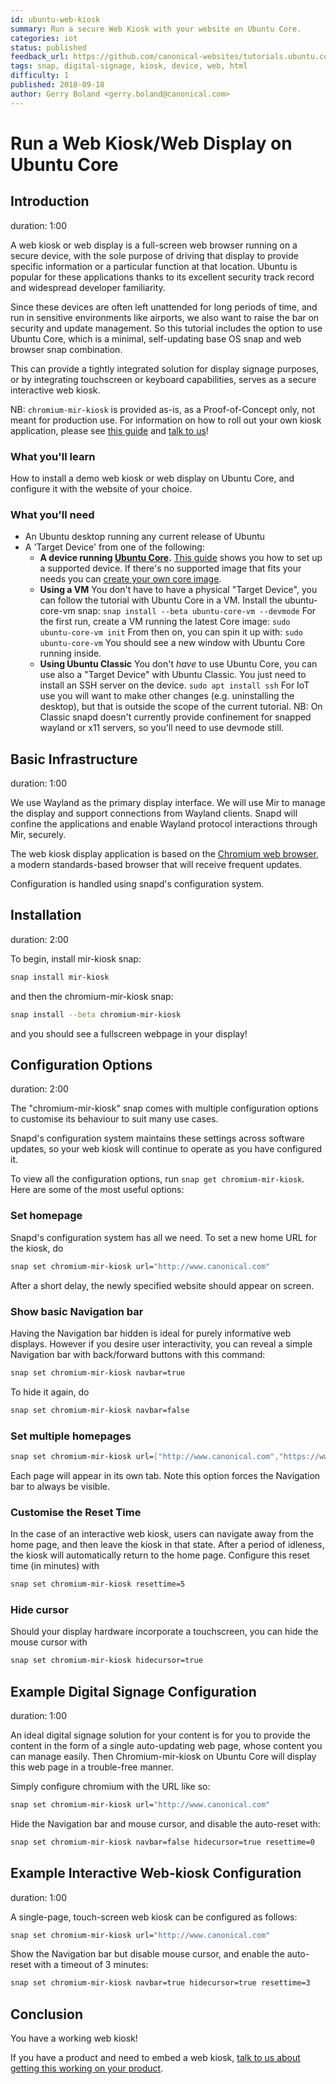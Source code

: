 ```yaml
---
id: ubuntu-web-kiosk
summary: Run a secure Web Kiosk with your website on Ubuntu Core.
categories: iot
status: published
feedback_url: https://github.com/canonical-websites/tutorials.ubuntu.com/issues
tags: snap, digital-signage, kiosk, device, web, html
difficulty: 1
published: 2018-09-18
author: Gerry Boland <gerry.boland@canonical.com>
---
```



# Run a Web Kiosk/Web Display on Ubuntu Core


## Introduction

duration: 1:00

A web kiosk or web display is a full-screen web browser running on a secure device, with the sole purpose of driving that display to provide specific information or a particular function at that location. Ubuntu is popular for these applications thanks to its excellent security track record and widespread developer familiarity.

Since these devices are often left unattended for long periods of time, and run in sensitive environments like airports, we also want to raise the bar on security and update management. So this tutorial includes the option to use Ubuntu Core, which is a minimal, self-updating base OS snap and web browser snap combination.

This can provide a tightly integrated solution for display signage purposes, or by integrating touchscreen or keyboard capabilities, serves as a secure interactive web kiosk.

NB: `chromium-mir-kiosk` is provided as-is, as a Proof-of-Concept only, not meant for production use. For information on how to roll out your own kiosk application, please see [this guide](tutorial/secure-ubuntu-kiosk) and [talk to us](https://www.ubuntu.com/internet-of-things/contact-us)!


### What you'll learn

How to install a demo web kiosk or web display on Ubuntu Core, and configure it with the website of your choice.


### What you'll need



*   An Ubuntu desktop running any current release of Ubuntu
*   A 'Target Device' from one of the following:
    *   **A device running [Ubuntu Core](https://www.ubuntu.com/core).**
[This guide](https://developer.ubuntu.com/core/get-started/installation-medias) shows you how to set up a supported device. If there's no supported image that fits your needs you can [create your own core image](https://tutorials.ubuntu.com/tutorial/create-your-own-core-image).
    *   **Using a VM**
You don't have to have a physical "Target Device", you can follow the tutorial with Ubuntu Core in a VM. Install the ubuntu-core-vm snap:
`snap install --beta ubuntu-core-vm --devmode`
For the first run, create a VM running the latest Core image:
`sudo ubuntu-core-vm init`
From then on, you can spin it up with:
`sudo ubuntu-core-vm`
You should see a new window with Ubuntu Core running inside.
    *   **Using Ubuntu Classic**
You don't _have_ to use Ubuntu Core, you can use also a "Target Device" with Ubuntu Classic. You just need to install an SSH server on the device.
`sudo apt install ssh`
For IoT use you will want to make other changes (e.g. uninstalling the desktop), but that is outside the scope of the current tutorial.
NB: On Classic snapd doesn't currently provide confinement for snapped wayland or x11 servers, so you'll need to use devmode still.


## Basic Infrastructure

duration: 1:00

We use Wayland as the primary display interface. We will use Mir to manage the display and support connections from Wayland clients. Snapd will confine the applications and enable Wayland protocol interactions through Mir, securely.

The web kiosk display application is based on the [Chromium web browser](https://www.chromium.org/), a modern standards-based browser that will receive frequent updates.

Configuration is handled using snapd's configuration system.


## Installation

duration: 2:00

To begin, install mir-kiosk snap:


```bash
snap install mir-kiosk
```


and then the chromium-mir-kiosk snap:


```bash
snap install --beta chromium-mir-kiosk
```


and you should see a fullscreen webpage in your display! 


## Configuration Options

duration: 2:00

The "chromium-mir-kiosk" snap comes with multiple configuration options to customise its behaviour to suit many use cases.

Snapd's configuration system maintains these settings across software updates, so your web kiosk will continue to operate as you have configured it.

To view all the configuration options, run `snap get chromium-mir-kiosk`. Here are some of the most useful options:


### Set homepage

Snapd's configuration system has all we need. To set a new home URL for the kiosk, do


```bash
snap set chromium-mir-kiosk url="http://www.canonical.com"
```


After a short delay, the newly specified website should appear on screen.


### Show basic Navigation bar

Having the Navigation bar hidden is ideal for purely informative web displays. However if you desire user interactivity, you can reveal a simple Navigation bar with back/forward buttons with this command:


```bash
snap set chromium-mir-kiosk navbar=true
```


To hide it again, do


```bash
snap set chromium-mir-kiosk navbar=false
```



### Set multiple homepages


```bash
snap set chromium-mir-kiosk url=["http://www.canonical.com","https://www.ubuntu.com"]
```


Each page will appear in its own tab. Note this option forces the Navigation bar to always be visible.


### Customise the Reset Time

In the case of an interactive web kiosk, users can navigate away from the home page, and then leave the kiosk in that state. After a period of idleness, the kiosk will automatically return to the home page. Configure this reset time (in minutes) with


```bash
snap set chromium-mir-kiosk resettime=5
```



### Hide cursor

Should your display hardware incorporate a touchscreen, you can hide the mouse cursor with


```bash
snap set chromium-mir-kiosk hidecursor=true
```



## Example Digital Signage Configuration

duration: 1:00

An ideal digital signage solution for your content is for you to provide the content in the form of a single auto-updating web page, whose content you can manage easily. Then Chromium-mir-kiosk on Ubuntu Core will display this web page in a trouble-free manner.

Simply configure chromium with the URL like so:


```bash
snap set chromium-mir-kiosk url="http://www.canonical.com"
```


Hide the Navigation bar and mouse cursor, and disable the auto-reset with:


```bash
snap set chromium-mir-kiosk navbar=false hidecursor=true resettime=0
```



## Example Interactive Web-kiosk Configuration

duration: 1:00

A single-page, touch-screen web kiosk can be configured as follows:


```bash
snap set chromium-mir-kiosk url="http://www.canonical.com"
```


Show the Navigation bar but disable mouse cursor, and enable the auto-reset with a timeout of 3 minutes:


```bash
snap set chromium-mir-kiosk navbar=true hidecursor=true resettime=3
```



## Conclusion

You have a working web kiosk!

If you have a product and need to embed a web kiosk, [talk to us about getting this working on your product](https://www.ubuntu.com/internet-of-things/contact-us).
